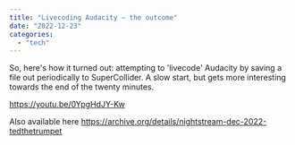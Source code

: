 ```yaml
---
title: "Livecoding Audacity – the outcome"
date: "2022-12-23"
categories: 
  - "tech"
---
```


So, here's how it turned out: attempting to 'livecode' Audacity by saving a file out periodically to SuperCollider. A slow start, but gets more interesting towards the end of the twenty minutes.

https://youtu.be/0YpgHdJY-Kw

Also available here https://archive.org/details/nightstream-dec-2022-tedthetrumpet
